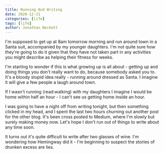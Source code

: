 ```yaml
---
title: Running And Writing
date: 2020-12-21
categories: [life]
tags: [life]
author: Jonathan Beckett
---
```


I'm supposed to get up at 8am tomorrow morning and run around town in a Santa suit, accompanied by my younger daughters. I'm not quite sure how they're going to do it given that they have not taken part in any activities you might describe as helping their fitness for weeks.

I'm starting to wonder if this is what growing up is all about - getting up and doing things you don't really want to do, because somebody asked you to. It's a bloody stupid idea really - running around dressed as Santa. I imagine it will give a few people a laugh around town.

If I wasn't running (read:walking) with my daughters I imagine I would be home within half an hour - I can't see us getting home inside an hour.

I was going to have a night off from writing tonight, but then something clicked in my head, and I spent the last two hours churning out another post for the other blog. It's been cross posted to Medium, where I'm slowly but surely making money now. Let's hope I don't run out of things to write about any time soon.

It turns out it's quite difficult to write after two glasses of wine. I'm wondering how Hemingway did it - I'm beginning to suspect the stories of drunken excess are lies.